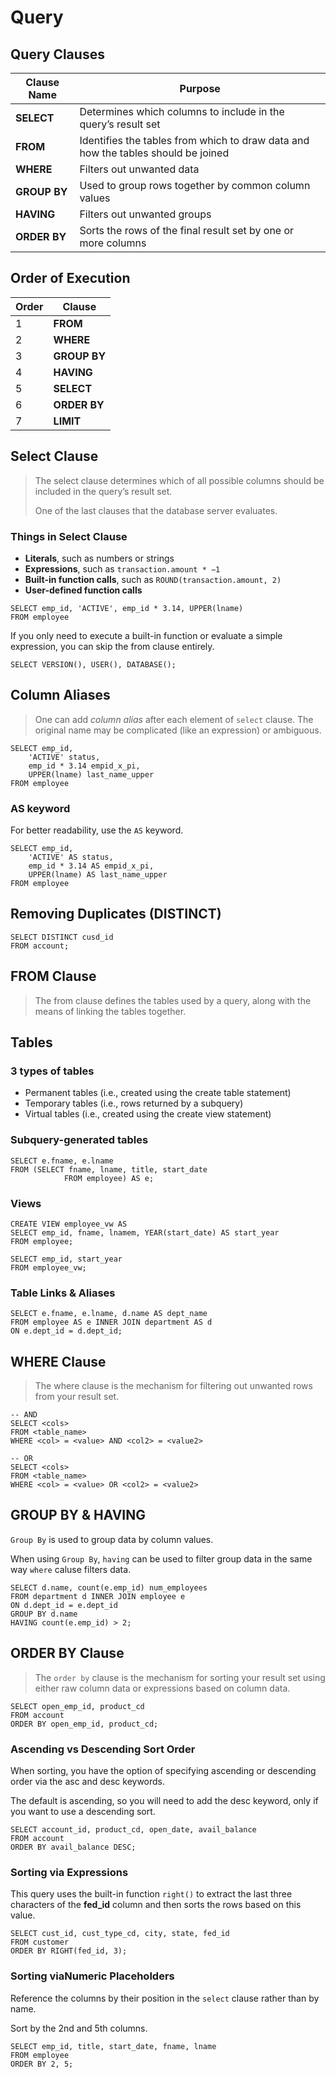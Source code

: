 # Query

## Query Clauses

| Clause Name  | Purpose                                                      |
| ------------ | ------------------------------------------------------------ |
| **SELECT**   | Determines which columns to include in the query’s result set |
| **FROM**     | Identifies the tables from which to draw data and how the tables should be joined |
| **WHERE**    | Filters out unwanted data                                    |
| **GROUP BY** | Used to group rows together by common column values          |
| **HAVING**   | Filters out unwanted groups                                  |
| **ORDER BY** | Sorts the rows of the final result set by one or more columns |

## Order of Execution

| Order | Clause       |
| ----- | ------------ |
| 1     | **FROM**     |
| 2     | **WHERE**    |
| 3     | **GROUP BY** |
| 4     | **HAVING**   |
| 5     | **SELECT**   |
| 6     | **ORDER BY** |
| 7     | **LIMIT**    |

## Select Clause

> The select clause determines which of all possible columns should be included in the query’s result set. 
>
> One of the last clauses that the database server evaluates. 

### Things in Select Clause

- **Literals**, such as numbers or strings
- **Expressions**, such as `transaction.amount * −1`
- **Built-in function calls**, such as `ROUND(transaction.amount, 2)`
- **User-defined function calls**

```mysql
SELECT emp_id, 'ACTIVE', emp_id * 3.14, UPPER(lname)
FROM employee
```

If you only need to execute a built-in function or evaluate a simple expression, you can skip the from clause entirely.

```mysql
SELECT VERSION(), USER(), DATABASE();
```

## Column Aliases

> One can add *column alias* after each element of `select` clause. The original name may be complicated (like an expression) or ambiguous.

```mysql
SELECT emp_id,
	'ACTIVE' status,
	emp_id * 3.14 empid_x_pi,
	UPPER(lname) last_name_upper
FROM employee
```

### AS keyword

For better readability, use the `AS` keyword.

```mysql
SELECT emp_id,
	'ACTIVE' AS status,
	emp_id * 3.14 AS empid_x_pi,
	UPPER(lname) AS last_name_upper
FROM employee
```

## Removing Duplicates (DISTINCT)

```mysql
SELECT DISTINCT cusd_id
FROM account;
```

## FROM Clause

> The from clause defines the tables used by a query, along with the means of linking the tables together.

## Tables

### 3 types of tables

- Permanent tables (i.e., created using the create table statement)
- Temporary tables (i.e., rows returned by a subquery)
- Virtual tables (i.e., created using the create view statement)

### Subquery-generated tables

```mysql
SELECT e.fname, e.lname
FROM (SELECT fname, lname, title, start_date
			FROM employee) AS e;
```

### Views

```mysql
CREATE VIEW employee_vw AS
SELECT emp_id, fname, lnamem, YEAR(start_date) AS start_year
FROM employee;

SELECT emp_id, start_year
FROM employee_vw;
```

### Table Links & Aliases

```mysql
SELECT e.fname, e.lname, d.name AS dept_name
FROM employee AS e INNER JOIN department AS d
ON e.dept_id = d.dept_id;
```

## WHERE Clause

> The where clause is the mechanism for filtering out unwanted rows from your result set.

```mysql
-- AND
SELECT <cols>
FROM <table_name>
WHERE <col> = <value> AND <col2> = <value2>
			
-- OR
SELECT <cols>
FROM <table_name>
WHERE <col> = <value> OR <col2> = <value2>
```

## GROUP BY & HAVING

`Group By` is used to group data by column values.

When using `Group By`, `having` can be used to filter group data in the same way `where` caluse filters data.

```mysql
SELECT d.name, count(e.emp_id) num_employees     
FROM department d INNER JOIN employee e     
ON d.dept_id = e.dept_id     
GROUP BY d.name     
HAVING count(e.emp_id) > 2;
```

## ORDER BY Clause

> The `order by` clause is the mechanism for sorting your result set using either raw column data or expressions based on column data.

```mysql
SELECT open_emp_id, product_cd
FROM account
ORDER BY open_emp_id, product_cd;
```

### Ascending vs Descending Sort Order

When sorting, you have the option of specifying ascending or descending order via the asc and desc keywords. 

The default is ascending, so you will need to add the desc keyword, only if you want to use a descending sort.

```mysql
SELECT account_id, product_cd, open_date, avail_balance
FROM account
ORDER BY avail_balance DESC;
```

### Sorting via Expressions

This query uses the built-in function `right()` to extract the last three characters of the **fed_id** column and then sorts the rows based on this value.

```mysql
SELECT cust_id, cust_type_cd, city, state, fed_id
FROM customer
ORDER BY RIGHT(fed_id, 3);
```

### Sorting viaNumeric Placeholders

Reference the columns by their position in the `select` clause rather than by name.

Sort by the 2nd and 5th columns.

```mysql
SELECT emp_id, title, start_date, fname, lname
FROM employee
ORDER BY 2, 5;
```












